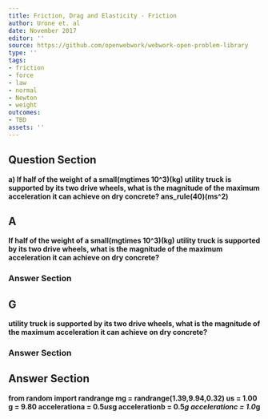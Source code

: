 ```yaml
---
title: Friction, Drag and Elasticity - Friction
author: Urone et. al
date: November 2017
editor: ''
source: https://github.com/openwebwork/webwork-open-problem-library
type: ''
tags:
- friction
- force
- law
- normal
- Newton
- weight
outcomes:
- TBD
assets: ''
---
```


## Question Section 

<b>
a) If half of the weight of a small(mgtimes 10^3)(kg) utility truck is supported by its two drive wheels, what is the magnitude of the maximum acceleration it can achieve on dry concrete? 
ans_rule(40)(ms^2)

## A
If half of the weight of a small(mgtimes 10^3)(kg) utility truck is supported by its two drive wheels, what is the magnitude of the maximum acceleration it can achieve on dry concrete? 
### Answer Section
## G
utility truck is supported by its two drive wheels, what is the magnitude of the maximum acceleration it can achieve on dry concrete? 
### Answer Section


## Answer Section

from random import randrange
mg = randrange(1.39,9.94,0.32)
us = 1.00
g = 9.80
accelerationa = 0.5*us*g
accelerationb = 0.5*g
accelerationc = 1.0*g